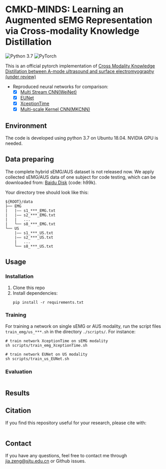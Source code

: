 # CMKD-MINDS: Learning an Augmented sEMG Representation via Cross-modality Knowledge Distillation
![Python 3.7](https://img.shields.io/badge/python-3.7-green.svg?style=plastic)
![PyTorch](https://img.shields.io/badge/PyTorch%20-%23EE4C2C.svg?style=plastic)

This is an official pytorch implementation of [Cross Modality Knowledge Distillation between A-mode ultrasound and surface electromyography (under review)]()

* Reproduced neural networks for comparison:
  * [x] [Multi Stream CNN(WeiNet)](https://www.sciencedirect.com/science/article/abs/pii/S0167865517304439)
  * [x] [EUNet](https://github.com/increase24/EUNet)
  * [x] [XceptionTime](https://arxiv.org/abs/1911.03803)
  * [x] [Multi-scale Kernel CNN(MKCNN)](https://ieeexplore.ieee.org/document/9495836)

## Environment
The code is developed using python 3.7 on Ubuntu 18.04. NVIDIA GPU is needed.


## Data preparing
The complete hybrid sEMG/AUS dataset is not released now. We apply collected sEMG/AUS data of one subject for code testing, which can be downloaded from: [Baidu Disk](https://pan.baidu.com/s/1qitEFqvwPmD20HnbqgsDcg)
(code: h99k).

Your directory tree should look like this: 
```
${ROOT}/data
├── EMG
|   |—— s1_***_EMG.txt
|   |—— s2_***_EMG.txt
|   |   ...
|   └── s8_***_EMG.txt
└── US
    |—— s1_***_US.txt
    |—— s2_***_US.txt
    |   ...
    └── s8_***_US.txt
```

## Usage
### Installation
1. Clone this repo
2. Install dependencies:
   ```
   pip install -r requirements.txt
   ```
### Training
For training a network on single sEMG or AUS modality, run the script files `train_emg/us_***.sh` in the directory `./scripts/`. For instance:
```
# train network XceptionTime on sEMG modality
sh scripts/train_emg_XceptionTime.sh

# train network EUNet on US modality
sh scripts/train_us_EUNet.sh
```
### Evaluation
  ```
  
  ```

## Results

## Citation
If you find this repository useful for your research, please cite with:
```
```

## Contact
If you have any questions, feel free to contact me through jia.zeng@sjtu.edu.cn or Github issues.


